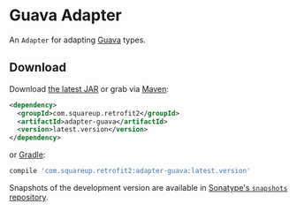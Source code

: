 Guava Adapter
==============

An `Adapter` for adapting [Guava][1] types.


Download
--------

Download [the latest JAR][2] or grab via [Maven][3]:
```xml
<dependency>
  <groupId>com.squareup.retrofit2</groupId>
  <artifactId>adapter-guava</artifactId>
  <version>latest.version</version>
</dependency>
```
or [Gradle][3]:
```groovy
compile 'com.squareup.retrofit2:adapter-guava:latest.version'
```

Snapshots of the development version are available in [Sonatype's `snapshots` repository][snap].



 [1]: https://github.com/google/guava
 [2]: https://search.maven.org/remote_content?g=com.squareup.retrofit2&a=adapter-guava&v=LATEST
 [3]: http://search.maven.org/#search%7Cga%7C1%7Cg%3A%22com.squareup.retrofit2%22%20a%3A%22adapter-guava%22
 [snap]: https://oss.sonatype.org/content/repositories/snapshots/
